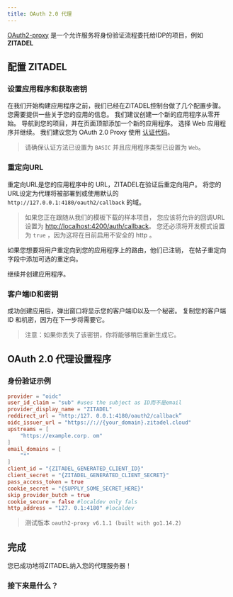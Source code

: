 ```yaml
---
title: OAuth 2.0 代理
---
```


<!-- //TODO Florian update this to zitadel.cloud-->

[OAuth2-proxy](https://github.com/oauth2-proxy/oauth2-proxy) 是一个允许服务将身份验证流程委托给IDP的项目，例如 **ZITADEL**

## 配置 ZITADEL

### 设置应用程序和获取密钥

在我们开始构建应用程序之前，我们已经在ZITADEL控制台做了几个配置步骤。 您需要提供一些关于您的应用的信息。 我们建议创建一个新的应用程序从零开始。 导航到您的项目，并在页面顶部添加一个新的应用程序。 选择 Web 应用程序并继续。 我们建议您为 OAuth 2.0 Proxy 使用 [认证代码](../../apis/openidoauth/grant-types#authorization-code)。

> 请确保认证方法已设置为 `BASIC` 并且应用程序类型已设置为 `Web`。

### 重定向URL

重定向URL是您的应用程序中的 URL，ZITADEL在验证后重定向用户。 将您的URL设定为代理将被部署到或使用默认的 `http://127.0.0.1:4180/oauth2/callback` 的域。

> 如果您正在跟随从我们的模板下载的样本项目， 您应该将允许的回调URL设置为 <http://localhost:4200/auth/callback>。 您还必须将开发模式设置为 `true` ，因为这将在目前启用不安全的 http 。

如果您想要将用户重定向到您的应用程序上的路由，他们已注销， 在帖子重定向字段中添加可选的重定向。

继续并创建应用程序。

### 客户端ID和密钥

成功创建应用后，弹出窗口将显示您的客户端ID以及一个秘密。 复制您的客户端 ID 和机密，因为在下一步将需要它。

> 注意：如果你丢失了该密钥，你将能够稍后重新生成它。

## OAuth 2.0 代理设置程序

### 身份验证示例

```toml
provider = "oidc"
user_id_claim = "sub" #uses the subject as ID而不是email
provider_display_name = "ZITADEL"
reddirect_url = "http:/127. 0.0.1:4180/oauth2/callback”
oidc_issuer_url = "https://://{your_domain}.zitadel.cloud"
upstreams = [
    "https://example.corp. om"
]
email_domains = [
    "*"
]
client_id = "{ZITADEL_GENERATED_CLIENT_ID}"
client_secret = "{ZITADEL_GENERATED_CLIENT_SECRET}"
pass_access_token = true
cookie_secret = "{SUPPLY_SOME_SECRET_HERE}"
skip_provider_butch = true
cookie_secure = false #localdev only fals
http_address = "127. 0.1:4180" #localdev
```

> 测试版本 `oauth2-proxy v6.1.1 (built with go1.14.2)`

## 完成

您已成功地将ZITADEL纳入您的代理服务器！

### 接下来是什么？
